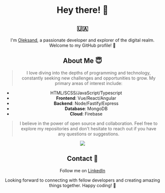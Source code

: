 <div align="center">

# Hey there! 👋
## :ukraine: 


I'm [Oleksand](https://github.com/drago44), a passionate developer and explorer of the digital realm. Welcome to my GitHub profile! :zany_face:


## About Me :innocent: 



> I love diving into the depths of programming and technology, constantly seeking new challenges and opportunities to grow. My primary areas of interest include:

- HTML/SCSS/JavaScript/Typescript
- **Frontend**: Vue/React/Angular
- **Backend**: Node/Fastify/Express
- **Database**: MongoDB
- **Cloud**: Firebase

> I believe in the power of open source and collaboration. Feel free to explore my repositories and don't hesitate to reach out if you have any questions or suggestions.


![](https://github-profile-summary-cards.vercel.app/api/cards/most-commit-language?username=drago44&theme=solarized_dark)


## Contact :satellite:



Follow me on [LinkedIn](https://www.linkedin.com/in/%F0%9F%87%BA%F0%9F%87%A6-oleksandr-kucherenko-960186227/)

Looking forward to connecting with fellow developers and creating amazing things together. Happy coding! 🚀

</div>

